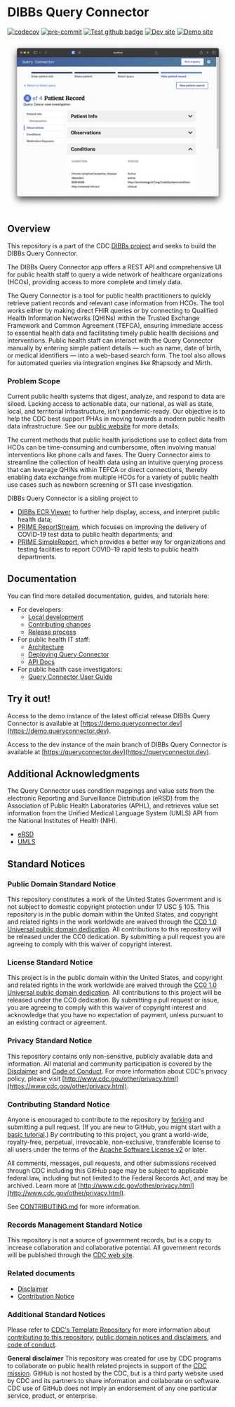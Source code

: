 # DIBBs Query Connector

[![codecov](https://codecov.io/gh/CDCgov/dibbs-query-connector/branch/main/graph/badge.svg)](https://codecov.io/gh/CDCgov/dibbs-query-connector)
[![pre-commit](https://img.shields.io/badge/pre--commit-enabled-brightgreen?logo=pre-commit)](https://github.com/pre-commit/pre-commit)
[![Test github badge](https://img.shields.io/github/actions/workflow/status/CDCgov/dibbs-query-connector/ci.yaml
)](https://github.com/CDCgov/dibbs-query-connector/actions/workflows/ci.yaml)
[![Dev site](https://img.shields.io/website?url=https%3A%2F%2Fqueryconnector.dev&label=queryconnector.dev)](https://queryconnector.dev)
[![Demo site](https://img.shields.io/website?url=https%3A%2F%2Fdemo.queryconnector.dev&label=demo.queryconnector.dev)](https://demo.queryconnector.dev)


![Query Connector Screenshot](./docs/images/query-connector-screenshot.png)

## Overview

This repository is a part of the CDC [DIBBs project](https://cdcgov.github.io/dibbs-site/) and seeks to build the DIBBs Query Connector.

The DIBBs Query Connector app offers a REST API and comprehensive UI for public health staff to query a wide network of healthcare organizations (HCOs), providing access to more complete and timely data.

The Query Connector is a tool for public health practitioners to quickly retrieve patient records and relevant case information from HCOs. The tool works either by making direct FHIR queries or by connecting to Qualified Health Information Networks (QHINs) within the Trusted Exchange Framework and Common Agreement (TEFCA), ensuring immediate access to essential health data and facilitating timely public health decisions and interventions. Public health staff can interact with the Query Connector manually by entering simple patient details — such as name, date of birth, or medical identifiers — into a web-based search form. The tool also allows for automated queries via integration engines like Rhapsody and Mirth.

### Problem Scope

Current public health systems that digest, analyze, and respond to data are siloed. Lacking access to actionable data, our national, as well as state, local, and territorial infrastructure, isn’t pandemic-ready. Our objective is to help the CDC best support PHAs in moving towards a modern public health data infrastructure. See our [public website](https://cdcgov.github.io/dibbs-site/) for more details.

The current methods that public health jurisdictions use to collect data from HCOs can be time-consuming and cumbersome, often involving manual interventions like phone calls and faxes. The Query Connector aims to streamline the collection of health data using an intuitive querying process that can leverage QHINs within TEFCA or direct connections, thereby enabling data exchange from multiple HCOs for a variety of public health use cases such as newborn screening or STI case investigation.

DIBBs Query Connector is a sibling project to

- [DIBBs ECR Viewer](https://github.com/CDCgov/dibbs-ecr-viewer/) to further help display, access, and interpret public health data;
- [PRIME ReportStream](https://reportstream.cdc.gov), which focuses on improving the delivery of COVID-19 test data to public health departments; and
- [PRIME SimpleReport](https://simplereport.gov), which provides a better way for organizations and testing facilities to report COVID-19 rapid tests to public health departments.

## Documentation

You can find more detailed documentation, guides, and tutorials here:

- For developers:
    - [Local development](docs/development.md)
    - [Contributing changes](docs/contributing.md)
    - [Release process](docs/release.md)
- For public health IT staff:
    - [Architecture](docs/architecture.md)
    - [Deploying Query Connector](docs/deployment.md)
    - [API Docs](docs/api.md)
- For public health case investigators: 
    - [Query Connector User Guide](docs/user_guide.md)

## Try it out!

Access to the demo instance of the latest official release DIBBs Query Connector is available at [https://demo.queryconnector.dev](https://demo.queryconnector.dev).

Access to the dev instance of the main branch of DIBBs Query Connector is available at [https://queryconnector.dev](https://queryconnector.dev).

## Additional Acknowledgments

The Query Connector uses condition mappings and value sets from the electronic Reporting and Surveillance Distribution (eRSD) from the Association of Public Health Laboratories (APHL), and retrieves value set information from the Unified Medical Language System (UMLS) API from the National Institutes of Health (NIH).

- [eRSD](https://ecr.aimsplatform.org/ehr-implementers/triggering/)
- [UMLS](https://www.nlm.nih.gov/research/umls/index.html)

## Standard Notices

### Public Domain Standard Notice

This repository constitutes a work of the United States Government and is not
subject to domestic copyright protection under 17 USC § 105. This repository is in
the public domain within the United States, and copyright and related rights in
the work worldwide are waived through the [CC0 1.0 Universal public domain dedication](https://creativecommons.org/publicdomain/zero/1.0/).
All contributions to this repository will be released under the CC0 dedication. By
submitting a pull request you are agreeing to comply with this waiver of
copyright interest.

### License Standard Notice

This project is in the public domain within the United States, and copyright and
related rights in the work worldwide are waived through the [CC0 1.0 Universal public domain dedication](https://creativecommons.org/publicdomain/zero/1.0/).
All contributions to this project will be released under the CC0 dedication. By
submitting a pull request or issue, you are agreeing to comply with this waiver
of copyright interest and acknowledge that you have no expectation of payment,
unless pursuant to an existing contract or agreement.

### Privacy Standard Notice

This repository contains only non-sensitive, publicly available data and
information. All material and community participation is covered by the
[Disclaimer](docs/disclaimer.md)
and [Code of Conduct](https://github.com/CDCgov/template/blob/master/code-of-conduct.md).
For more information about CDC's privacy policy, please visit [http://www.cdc.gov/other/privacy.html](https://www.cdc.gov/other/privacy.html).

### Contributing Standard Notice

Anyone is encouraged to contribute to the repository by [forking](https://help.github.com/articles/fork-a-repo)
and submitting a pull request. (If you are new to GitHub, you might start with a
[basic tutorial](https://help.github.com/articles/set-up-git).) By contributing
to this project, you grant a world-wide, royalty-free, perpetual, irrevocable,
non-exclusive, transferable license to all users under the terms of the
[Apache Software License v2](http://www.apache.org/licenses/LICENSE-2.0.html) or
later.

All comments, messages, pull requests, and other submissions received through
CDC including this GitHub page may be subject to applicable federal law, including but not limited to the Federal Records Act, and may be archived. Learn more at [http://www.cdc.gov/other/privacy.html](http://www.cdc.gov/other/privacy.html).

See [CONTRIBUTING.md](docs/contributing.md) for more information.

### Records Management Standard Notice

This repository is not a source of government records, but is a copy to increase
collaboration and collaborative potential. All government records will be
published through the [CDC web site](http://www.cdc.gov).

### Related documents

- [Disclaimer](docs/disclaimer.md)
- [Contribution Notice](docs/contributing.md)

### Additional Standard Notices

Please refer to [CDC&#39;s Template Repository](https://github.com/CDCgov/template)
for more information about [contributing to this repository](https://github.com/CDCgov/template/blob/master/CONTRIBUTING.md),
[public domain notices and disclaimers](https://github.com/CDCgov/template/blob/master/DISCLAIMER.md),
and [code of conduct](https://github.com/CDCgov/template/blob/master/code-of-conduct.md).

**General disclaimer** This repository was created for use by CDC programs to collaborate on public health related projects in support of the [CDC mission](https://www.cdc.gov/about/organization/mission.htm). GitHub is not hosted by the CDC, but is a third party website used by CDC and its partners to share information and collaborate on software. CDC use of GitHub does not imply an endorsement of any one particular service, product, or enterprise.
